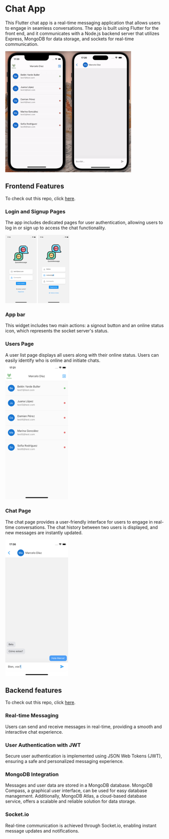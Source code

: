 
# Chat App

This Flutter chat app is a real-time messaging application that allows users to engage in seamless conversations. The app is built using Flutter for the front end, and it communicates with a Node.js backend server that utilizes Express, MongoDB for data storage, and sockets for real-time communication.

<img src="assets/docs/chatapp.gif" width=400 height=auto alt="Login screen" />

## Frontend Features
To check out this repo, click [here](https://github.com/belenyb/chatapp_frontend.git).
### Login and Signup Pages
The app includes dedicated pages for user authentication, allowing users to log in or sign up to access the chat functionality. 

<img src="assets/docs/login.png" width=100 height=auto alt="Login screen" />
<img src="assets/docs/signup.png" width=100 height=auto alt="Signup screen" />


### App bar
This widget includes two main actions: a signout button and an online status icon, which represents the socket server's status.

### Users Page
A user list page displays all users along with their online status. Users can easily identify who is online and initiate chats.
<img src="assets/docs/users.png" width=200 height=auto alt="Users screen" />

### Chat Page
The chat page provides a user-friendly interface for users to engage in real-time conversations. The chat history between two users is displayed, and new messages are instantly updated.

<img src="assets/docs/chat.png" width=200 height=auto alt="Chat screen" />

## Backend features
To check out this repo, click [here](https://github.com/belenyb/chatapp_backend.git).
### Real-time Messaging
Users can send and receive messages in real-time, providing a smooth and interactive chat experience.

### User Authentication with JWT
Secure user authentication is implemented using JSON Web Tokens (JWT), ensuring a safe and personalized messaging experience.

### MongoDB Integration
Messages and user data are stored in a MongoDB database. MongoDB Compass, a graphical user interface, can be used for easy database management. Additionally, MongoDB Atlas, a cloud-based database service, offers a scalable and reliable solution for data storage.

### Socket.io
Real-time communication is achieved through Socket.io, enabling instant message updates and notifications.
